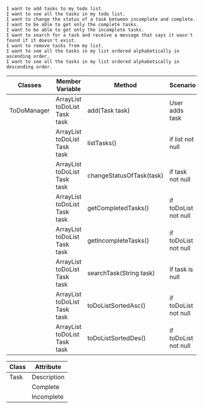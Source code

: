 ```
I want to add tasks to my todo list.
I want to see all the tasks in my todo list.
I want to change the status of a task between incomplete and complete.
I want to be able to get only the complete tasks.
I want to be able to get only the incomplete tasks.
I want to search for a task and receive a message that says it wasn't found if it doesn't exist.
I want to remove tasks from my list.
I want to see all the tasks in my list ordered alphabetically in ascending order.
I want to see all the tasks in my list ordered alphabetically in descending order.
```

| Classes     | Member Variable                             | Method                   | Scenario             | Output       |
|-------------|---------------------------------------------|--------------------------|----------------------|--------------|
| ToDoManager | ArrayList<String> toDoList <br/> Task task  | add(Task task)           | User adds task       | return true  |
|             | ArrayList<String> toDoList <br/> Task task  | listTasks()              | if list not null     | return true  |
|             | ArrayList<String> toDoList <br/> Task task  | changeStatusOfTask(task) | if task not null     | return true  |
|             | ArrayList<String> toDoList <br/> Task task  | getCompletedTasks()      | if toDoList not null | return true  |
|             | ArrayList<String> toDoList <br/> Task task  | getIncompleteTasks()     | if toDoList not null | return true  |
|             | ArrayList<String> toDoList <br/> Task task  | searchTask(String task)  | if task is null      | return false |
|             | ArrayList<String> toDoList <br/> Task task  | toDoListSortedAsc()      | if toDoList not null | return true  |
|             | ArrayList<String> toDoList <br/> Task task  | toDoListSortedDes()      | if toDoList not null | return true  |

| Class | Attribute   |
|-------|-------------|
| Task  | Description |
|       | Complete    |
|       | Incomplete  |

